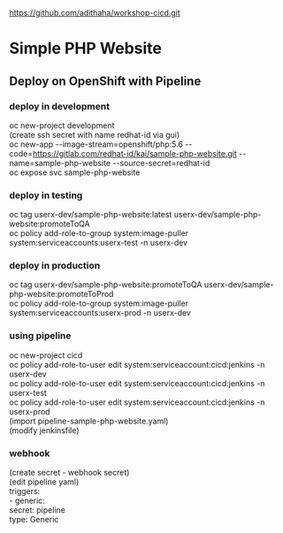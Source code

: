 
https://github.com/adithaha/workshop-cicd.git


# Simple PHP Website

## Deploy on OpenShift with Pipeline

### deploy in development

oc new-project development  
(create ssh secret with name redhat-id via gui)  
oc new-app --image-stream=openshift/php:5.6 --code=https://gitlab.com/redhat-id/kai/sample-php-website.git --name=sample-php-website --source-secret=redhat-id  
oc expose svc sample-php-website  

### deploy in testing

oc tag userx-dev/sample-php-website:latest userx-dev/sample-php-website:promoteToQA  
oc policy add-role-to-group system:image-puller system:serviceaccounts:userx-test -n userx-dev  

### deploy in production

oc tag userx-dev/sample-php-website:promoteToQA userx-dev/sample-php-website:promoteToProd  
oc policy add-role-to-group system:image-puller system:serviceaccounts:userx-prod -n userx-dev  



### using pipeline 

oc new-project cicd  
oc policy add-role-to-user edit system:serviceaccount:cicd:jenkins -n userx-dev  
oc policy add-role-to-user edit system:serviceaccount:cicd:jenkins -n userx-test    
oc policy add-role-to-user edit system:serviceaccount:cicd:jenkins -n userx-prod  
(import pipeline-sample-php-website.yaml)  
(modify jenkinsfile)  

### webhook

(create secret - webhook secret)  
(edit pipeline yaml)  
      triggers:  
        - generic:  
            secret: pipeline  
          type: Generic  
          
          
